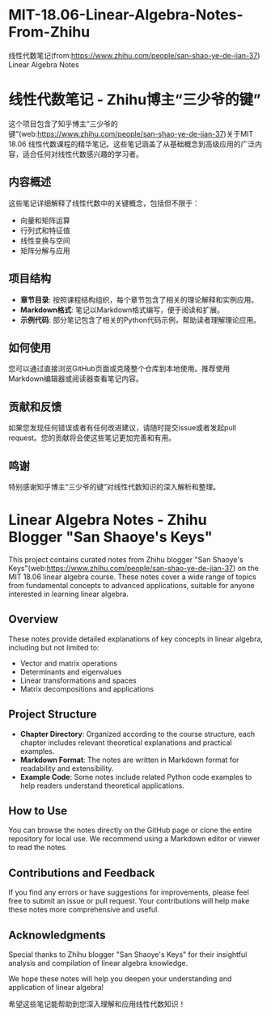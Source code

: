 # MIT-18.06-Linear-Algebra-Notes-From-Zhihu
 线性代数笔记(from:https://www.zhihu.com/people/san-shao-ye-de-jian-37) Linear Algebra Notes
 # 线性代数笔记 - Zhihu博主“三少爷的键”

这个项目包含了知乎博主“三少爷的键”(web:https://www.zhihu.com/people/san-shao-ye-de-jian-37)关于MIT 18.06 线性代数课程的精华笔记。这些笔记涵盖了从基础概念到高级应用的广泛内容，适合任何对线性代数感兴趣的学习者。

## 内容概述

这些笔记详细解释了线性代数中的关键概念，包括但不限于：

- 向量和矩阵运算
- 行列式和特征值
- 线性变换与空间
- 矩阵分解与应用

## 项目结构

- **章节目录**: 按照课程结构组织，每个章节包含了相关的理论解释和实例应用。
- **Markdown格式**: 笔记以Markdown格式编写，便于阅读和扩展。
- **示例代码**: 部分笔记包含了相关的Python代码示例，帮助读者理解理论应用。

## 如何使用

您可以通过直接浏览GitHub页面或克隆整个仓库到本地使用。推荐使用Markdown编辑器或阅读器查看笔记内容。

## 贡献和反馈

如果您发现任何错误或者有任何改进建议，请随时提交issue或者发起pull request。您的贡献将会使这些笔记更加完善和有用。

## 鸣谢

特别感谢知乎博主“三少爷的键”对线性代数知识的深入解析和整理。

# Linear Algebra Notes - Zhihu Blogger "San Shaoye's Keys"

This project contains curated notes from Zhihu blogger "San Shaoye's Keys"(web:https://www.zhihu.com/people/san-shao-ye-de-jian-37) on the MIT 18.06 linear algebra course. These notes cover a wide range of topics from fundamental concepts to advanced applications, suitable for anyone interested in learning linear algebra.

## Overview

These notes provide detailed explanations of key concepts in linear algebra, including but not limited to:

- Vector and matrix operations
- Determinants and eigenvalues
- Linear transformations and spaces
- Matrix decompositions and applications

## Project Structure

- **Chapter Directory**: Organized according to the course structure, each chapter includes relevant theoretical explanations and practical examples.
- **Markdown Format**: The notes are written in Markdown format for readability and extensibility.
- **Example Code**: Some notes include related Python code examples to help readers understand theoretical applications.

## How to Use

You can browse the notes directly on the GitHub page or clone the entire repository for local use. We recommend using a Markdown editor or viewer to read the notes.

## Contributions and Feedback

If you find any errors or have suggestions for improvements, please feel free to submit an issue or pull request. Your contributions will help make these notes more comprehensive and useful.

## Acknowledgments

Special thanks to Zhihu blogger "San Shaoye's Keys" for their insightful analysis and compilation of linear algebra knowledge.

We hope these notes will help you deepen your understanding and application of linear algebra!



希望这些笔记能帮助到您深入理解和应用线性代数知识！


